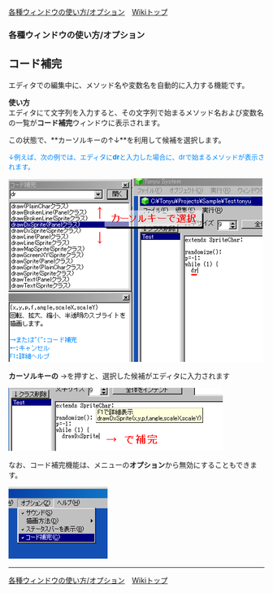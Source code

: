 
[各種ウィンドウの使い方/オプション](./wnd-use-opt)&emsp;[Wikiトップ](./)

<title>各種ウィンドウの使い方/オプション - コード補完</title>

### 各種ウィンドウの使い方/オプション
## コード補完

エディタでの編集中に、メソッド名や変数名を自動的に入力する機能です。

**使い方**  
エディタにて文字列を入力すると、その文字列で始まるメソッド名および変数名の一覧が**コード補完**ウィンドウに表示されます。

この状態で、**カーソルキーの↑↓**を利用して候補を選択します。

<span style="font-size: small; color: #08f">↓例えば、次の例では、エディタに**dr**と入力した場合に、drで始まるメソッドが表示されます。</span>


![code-comp.png](./img/code-comp.png)

**カーソルキーの** →を押すと、選択した候補がエディタに入力されます

![code-decide.png](./img/code-decide.png)

なお、コード補完機能は、メニューの**オプション**から無効にすることもできます。

![code-opt.png](./img/code-opt.png)



***

[各種ウィンドウの使い方/オプション](./wnd-use-opt)&emsp;[Wikiトップ](./)

